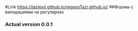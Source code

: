 #Link https://tazievii.github.io/regexpTazi.github.io/
##Формы с валидациями на регулярках
### Actual version 0.0.1

